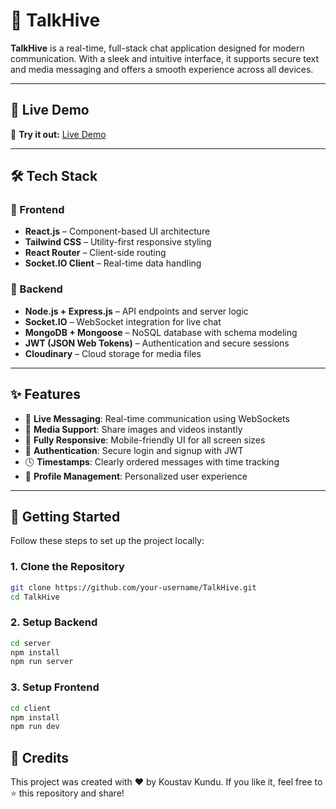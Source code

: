 # 💬 TalkHive

**TalkHive** is a real-time, full-stack chat application designed for modern communication. With a sleek and intuitive interface, it supports secure text and media messaging and offers a smooth experience across all devices.

---

## 🚀 Live Demo

🔗 **Try it out:** [Live Demo](https://quick-chat-ecru.vercel.app/login)

---

## 🛠️ Tech Stack

### 🔹 Frontend
- **React.js** – Component-based UI architecture
- **Tailwind CSS** – Utility-first responsive styling
- **React Router** – Client-side routing
- **Socket.IO Client** – Real-time data handling

### 🔹 Backend
- **Node.js + Express.js** – API endpoints and server logic
- **Socket.IO** – WebSocket integration for live chat
- **MongoDB + Mongoose** – NoSQL database with schema modeling
- **JWT (JSON Web Tokens)** – Authentication and secure sessions
- **Cloudinary** – Cloud storage for media files

---

## ✨ Features

- 🔴 **Live Messaging**: Real-time communication using WebSockets
- 📸 **Media Support**: Share images and videos instantly
- 📱 **Fully Responsive**: Mobile-friendly UI for all screen sizes
- 🔐 **Authentication**: Secure login and signup with JWT
- 🕓 **Timestamps**: Clearly ordered messages with time tracking
- 💼 **Profile Management**: Personalized user experience

---

## 🧰 Getting Started

Follow these steps to set up the project locally:

### 1. Clone the Repository

```bash
git clone https://github.com/your-username/TalkHive.git
cd TalkHive
````
### 2. Setup Backend

```bash
cd server
npm install
npm run server
```

### 3. Setup Frontend

```bash
cd client
npm install
npm run dev
```

## 🌟 Credits

This project was created with ❤️ by Koustav Kundu.
If you like it, feel free to ⭐ this repository and share!
